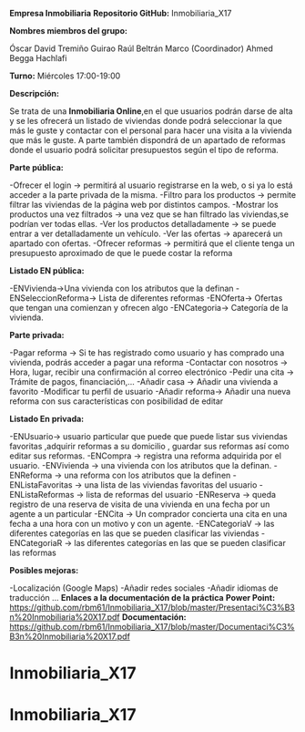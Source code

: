**Empresa Inmobiliaria**
**Repositorio GitHub:** Inmobiliaria_X17

**Nombres miembros del grupo:**

Óscar David Tremiño Guirao
Raúl Beltrán Marco (Coordinador)
Ahmed Begga Hachlafi

**Turno:**
Miércoles 17:00-19:00

**Descripción:**

Se trata de una **Inmobiliaria Online**,en el que usuarios podrán darse de alta y se les ofrecerá un listado de viviendas donde podrá seleccionar la que más le guste y contactar con el personal para hacer una visita a la vivienda que más le guste. A parte también dispondrá de un apartado de reformas donde el usuario podrá solicitar presupuestos según el tipo de reforma. 

**Parte pública:**

-Ofrecer el login -> permitirá al usuario registrarse en la web, o si ya lo está acceder a la parte privada de la misma. 
-Filtro para los productos -> permite filtrar las viviendas de la página web por distintos campos.
 -Mostrar los productos una vez filtrados -> una vez que se han filtrado las viviendas,se podrían ver todas ellas.
 -Ver los productos detalladamente -> se puede entrar a ver detalladamente un vehículo. -Ver las ofertas -> aparecerá un apartado con ofertas.
-Ofrecer reformas -> permitirá que el cliente tenga un presupuesto aproximado de que le puede costar la reforma

**Listado EN pública:**

-ENVivienda->Una vivienda con los atributos que la definan
-ENSeleccionReforma-> Lista de diferentes reformas 
-ENOferta-> Ofertas que tengan una comienzan y ofrecen algo
-ENCategoria-> Categoría de la vivienda.

**Parte privada:**

-Pagar reforma -> Si te has registrado como usuario y has comprado una vivienda, podrás acceder a pagar una reforma
-Contactar con nosotros -> Hora, lugar, recibir una confirmación al correo electrónico
-Pedir una cita -> Trámite de pagos, financiación,...
-Añadir casa -> Añadir una vivienda a favorito
-Modificar tu perfil de usuario
-Añadir reforma-> Añadir una nueva reforma con sus características con posibilidad de editar 

**Listado En privada:**

-ENUsuario-> usuario particular que puede que puede listar sus viviendas favoritas ,adquirir reformas a su domicilio , guardar sus reformas así como editar sus reformas.
-ENCompra -> registra una reforma adquirida por el usuario.
-ENVivienda -> una vivienda con los atributos que la definan.
-ENReforma -> una reforma con los atributos que la definen
-ENListaFavoritas -> una lista de las viviendas favoritas del usuario
-ENListaReformas -> lista de reformas del usuario
-ENReserva -> queda registro de una reserva de visita de una vivienda en una fecha por un agente a un particular
-ENCita -> Un comprador concierta una cita en una fecha a una hora con un motivo y con un agente. 
-ENCategoriaV -> las diferentes categorías en las que se pueden clasificar las viviendas
-ENCategoriaR -> las diferentes categorías en las que se pueden clasificar las reformas



**Posibles mejoras:**

-Localización (Google Maps)
-Añadir redes sociales
-Añadir idiomas de traducción 
...
**Enlaces a la documentación de la práctica**
**Power Point:** https://github.com/rbm61/Inmobiliaria_X17/blob/master/Presentaci%C3%B3n%20Inmobiliaria%20X17.pdf
**Documentación:** https://github.com/rbm61/Inmobiliaria_X17/blob/master/Documentaci%C3%B3n%20Inmobiliaria%20X17.pdf
# Inmobiliaria_X17
# Inmobiliaria_X17
